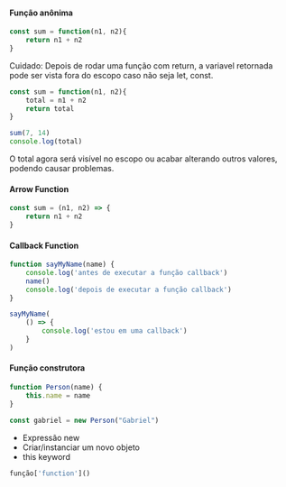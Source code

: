 #### Função anônima
```js
const sum = function(n1, n2){
	return n1 + n2
}
```

Cuidado: Depois de rodar uma função com return, a variavel retornada pode ser vista fora do escopo caso não seja let, const.
```js
const sum = function(n1, n2){
	total = n1 + n2
	return total
}

sum(7, 14)
console.log(total)
```

O total agora será visível no escopo ou acabar alterando outros valores, podendo causar problemas.

#### Arrow Function
```js
const sum = (n1, n2) => {
	return n1 + n2
}
```

#### Callback Function
```js
function sayMyName(name) {
	console.log('antes de executar a função callback')
	name()
	console.log('depois de executar a função callback')
}

sayMyName(
	() => {
		console.log('estou em uma callback')
	}
)
```

#### Função construtora
```js
function Person(name) {
	this.name = name
}

const gabriel = new Person("Gabriel")
```

- Expressão new
- Criar/instanciar um novo objeto
- this keyword

```js
função['function']()
```


